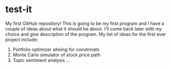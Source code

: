 # test-it
My first GitHub repository! 
This is going to be my first program and I have a couple of ideas about what it should be about. I'll come back later with my choice and give description of the program.
My list of ideas for the first ever project include:
1) Portfolio optimizer allwing for constrinats
2) Monte Carlo simulator of stock price path
3) Topic sentiment analysis
...
